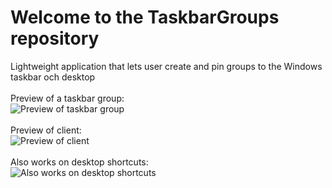 # Welcome to the TaskbarGroups repository
Lightweight application that lets user create and pin groups to the Windows taskbar och desktop
<br>
<br>
Preview of a taskbar group:
<br>
![Preview of taskbar group](https://i.imgur.com/PDgofAp.png)
<br><br>
Preview of client:
<br>
![Preview of client](https://i.imgur.com/WFdqcot.png)
<br><br>
Also works on desktop shortcuts:
<br>
![Also works on desktop shortcuts](https://i.imgur.com/M3KKJe0.png)
